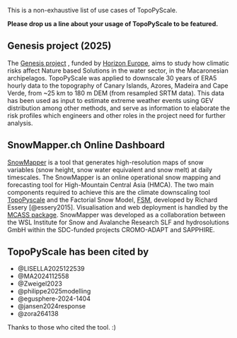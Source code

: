 This is a non-exhaustive list of use cases of TopoPyScale.

**Please drop us a line about your usage of TopoPyScale to be featured.** 

## Genesis project (2025)
The [Genesis project](https://genesisnbs.eu/) , funded by [Horizon Europe](https://cordis.europa.eu/project/id/101157447 ), aims to study how climatic risks affect Nature based Solutions in the water sector, in the Macaronesian archipelagos. TopoPyScale was applied to downscale 30 years of ERA5 hourly data to the topography of Canary Islands, Azores, Madeira and Cape Verde, from ~25 km to 180 m DEM (from resampled SRTM data). This data has been used as input to estimate extreme weather events using GEV distribution among other methods, and serve as information to elaborate the risk profiles which engineers and other roles in the project need for further analysis.

## SnowMapper.ch Online Dashboard

[SnowMapper](https://snowmapper.ch) is a tool that generates high-resolution maps of snow variables (snow height, snow water equivalent and snow melt) at daily timescales. The SnowMapper is an online operational snow mapping and forecasting tool for High-Mountain Central Asia (HMCA). The two main components required to achieve this are the climate downscaling tool [TopoPyscale](https://topopyscale.readthedocs.io/) and the Factorial Snow Model, [FSM](https://github.com/RichardEssery/FSM), developed by Richard Essery [@essery2015]. Visualisation and web deployment is handled by the [MCASS package](https://github.com/hydrosolutions/MCASS). SnowMapper was developed as a collaboration between the WSL Institute for Snow and Avalanche Research SLF and hydrosolutions GmbH within the SDC-funded projects CROMO-ADAPT and SAPPHIRE.

## TopoPyScale has been cited by

- @LISELLA2025122539
- @MA2024112558
- @Zweigel2023
- @philippe2025modelling
- @egusphere-2024-1404
- @jansen2024response
- @zora264138

Thanks to those who cited the tool. :)
